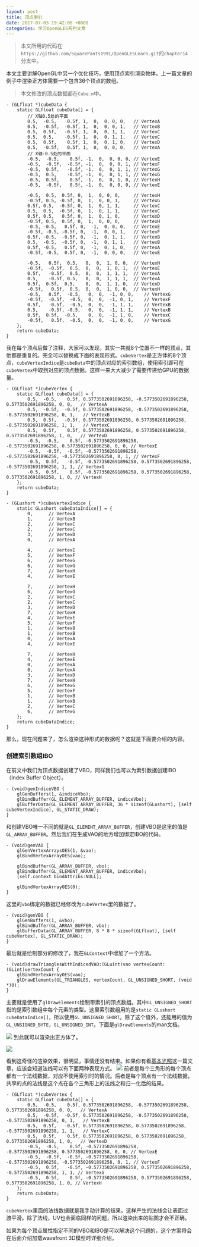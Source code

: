 ```yaml
---
layout: post
title: 顶点索引
date: 2017-07-03 19:42:08 +0800
categories: 学习OpenGLES系列文章
---
```


> 本文所用的代码在`https://github.com/SquarePants1991/OpenGLESLearn.git`的`chapter14`分支中。

本文主要讲解OpenGL中另一个优化技巧，使用顶点索引渲染物体。上一篇文章的例子中渲染正方体需要一个包含36个顶点的数组。
> 本文修改的顶点数据都在`Cube.m`中。

```
- (GLfloat *)cubeData {
    static GLfloat cubeData[] = {
        // X轴0.5处的平面
        0.5,  -0.5,    0.5f, 1,  0,  0, 0, 0,   // VertexA
        0.5,  -0.5f,  -0.5f, 1,  0,  0, 0, 1,   // VertexB
        0.5,  0.5f,   -0.5f, 1,  0,  0, 1, 1,   // VertexC
        0.5,  0.5,    -0.5f, 1,  0,  0, 1, 1,   // VertexC
        0.5,  0.5f,    0.5f, 1,  0,  0, 1, 0,   // VertexD
        0.5,  -0.5f,   0.5f, 1,  0,  0, 0, 0,   // VertexA
        // X轴-0.5处的平面
        -0.5,  -0.5,    0.5f, -1,  0,  0, 0, 0, // VertexE
        -0.5,  -0.5f,  -0.5f, -1,  0,  0, 0, 1, // VertexF
        -0.5,  0.5f,   -0.5f, -1,  0,  0, 1, 1, // VertexG
        -0.5,  0.5,    -0.5f, -1,  0,  0, 1, 1, // VertexG
        -0.5,  0.5f,    0.5f, -1,  0,  0, 1, 0, // VertexH
        -0.5,  -0.5f,   0.5f, -1,  0,  0, 0, 0, // VertexE
        
        -0.5,  0.5,  0.5f, 0,  1,  0, 0, 0,     // VertexH
        -0.5f, 0.5, -0.5f, 0,  1,  0, 0, 1,     // VertexG
        0.5f, 0.5,  -0.5f, 0,  1,  0, 1, 1,     // VertexC
        0.5,  0.5,  -0.5f, 0,  1,  0, 1, 1,     // VertexC
        0.5f, 0.5,   0.5f, 0,  1,  0, 1, 0,     // VertexD
        -0.5f, 0.5,  0.5f, 0,  1,  0, 0, 0,     // VertexH
        -0.5, -0.5,   0.5f, 0,  -1,  0, 0, 0,   // VertexE
        -0.5f, -0.5, -0.5f, 0,  -1,  0, 0, 1,   // VertexF
        0.5f, -0.5,  -0.5f, 0,  -1,  0, 1, 1,   // VertexB
        0.5,  -0.5,  -0.5f, 0,  -1,  0, 1, 1,   // VertexB
        0.5f, -0.5,   0.5f, 0,  -1,  0, 1, 0,   // VertexA
        -0.5f, -0.5,  0.5f, 0,  -1,  0, 0, 0,   // VertexE
        
        -0.5,   0.5f,  0.5,   0,  0,  1, 0, 0,  // VertexH
        -0.5f,  -0.5f,  0.5,  0,  0,  1, 0, 1,  // VertexE
        0.5f,   -0.5f,  0.5,  0,  0,  1, 1, 1,  // VertexA
        0.5,    -0.5f, 0.5,   0,  0,  1, 1, 1,  // VertexA
        0.5f,  0.5f,  0.5,    0,  0,  1, 1, 0,  // VertexD
        -0.5f,   0.5f,  0.5,  0,  0,  1, 0, 0,  // VertexH
        -0.5,   0.5f,  -0.5,   0,  0,  -1, 0, 0,    // VertexG
        -0.5f,  -0.5f,  -0.5,  0,  0,  -1, 0, 1,    // VertexF
        0.5f,   -0.5f,  -0.5,  0,  0,  -1, 1, 1,    // VertexB
        0.5,    -0.5f, -0.5,   0,  0,  -1, 1, 1,    // VertexB
        0.5f,  0.5f,  -0.5,    0,  0,  -1, 1, 0,    // VertexC
        -0.5f,   0.5f,  -0.5,  0,  0,  -1, 0, 0,    // VertexG
    };
    return cubeData;
}
```
我在每个顶点后做了注释，大家可以发现，其实一共就8个位置不一样的顶点，其他都是重复的。完全可以替换成下面的表现形式。`cubeVertex`是正方体的8个顶点，`cubeVertexIndice`是`cubeData`中的顶点对应的索引数组，使用索引即可在`cubeVertex`中取到对应的顶点数据。这样一来大大减少了需要传递给GPU的数据量。
```
- (GLfloat *)cubeVertex {
    static GLfloat cubeData[] = {
        0.5,  -0.5,    0.5f, 0.5773502691896258, -0.5773502691896258, 0.5773502691896258, 0, 0,   // VertexA
        0.5,  -0.5f,  -0.5f, 0.5773502691896258, -0.5773502691896258, -0.5773502691896258, 0, 1,   // VertexB
        0.5,  0.5f,   -0.5f, 0.5773502691896258, 0.5773502691896258, -0.5773502691896258, 1, 1,   // VertexC
        0.5,  0.5f,    0.5f, 0.5773502691896258, 0.5773502691896258, 0.5773502691896258, 1, 0,   // VertexD
        -0.5,  -0.5,    0.5f, -0.5773502691896258, -0.5773502691896258, 0.5773502691896258, 0, 0, // VertexE
        -0.5,  -0.5f,  -0.5f, -0.5773502691896258, -0.5773502691896258, -0.5773502691896258, 0, 1, // VertexF
        -0.5,  0.5f,   -0.5f, -0.5773502691896258, 0.5773502691896258, -0.5773502691896258, 1, 1, // VertexG
        -0.5,  0.5f,    0.5f, -0.5773502691896258, 0.5773502691896258, 0.5773502691896258, 1, 0, // VertexH
    };
    return cubeData;
}

- (GLushort *)cubeVertexIndice {
    static GLushort cubeDataIndice[] = {
        0,      // VertexA
        1,      // VertexB
        2,      // VertexC
        2,      // VertexC
        3,      // VertexD
        0,      // VertexA
        
        4,      // VertexE
        5,      // VertexF
        6,      // VertexG
        6,      // VertexG
        7,      // VertexH
        4,      // VertexE
        
        7,      // VertexH
        6,      // VertexG
        2,      // VertexC
        2,      // VertexC
        3,      // VertexD
        7,      // VertexH
        4,      // VertexE
        5,      // VertexF
        1,      // VertexB
        1,      // VertexB
        0,      // VertexA
        4,      // VertexE
        
        7,      // VertexH
        4,      // VertexE
        0,      // VertexA
        0,      // VertexA
        3,      // VertexD
        7,      // VertexH
        6,      // VertexG
        5,      // VertexF
        1,      // VertexB
        1,      // VertexB
        2,      // VertexC
        6,      // VertexG
    };
    return cubeDataIndice;
}
```
那么，现在问题来了，怎么渲染这种形式的数据呢？这就是下面要介绍的内容。

### 创建索引数组IBO
在前文中我们为顶点数据创建了VBO，同样我们也可以为索引数据创建IBO（Index Buffer Object）。
```
- (void)genIndiceVBO {
    glGenBuffers(1, &indiceVbo);
    glBindBuffer(GL_ELEMENT_ARRAY_BUFFER, indiceVbo);
    glBufferData(GL_ELEMENT_ARRAY_BUFFER, 36 * sizeof(GLushort), [self cubeVertexIndice], GL_STATIC_DRAW);
}
```
和创建VBO唯一不同的就是`GL_ELEMENT_ARRAY_BUFFER`，创建VBO是这里的值是`GL_ARRAY_BUFFER`。然后我们在生成VAO的地方增加绑定IBO的代码。
```
- (void)genVAO {
    glGenVertexArraysOES(1, &vao);
    glBindVertexArrayOES(vao);
    
    glBindBuffer(GL_ARRAY_BUFFER, vbo);
    glBindBuffer(GL_ELEMENT_ARRAY_BUFFER, indiceVbo);
    [self.context bindAttribs:NULL];
    
    glBindVertexArrayOES(0);
}
```
这里的`vbo`绑定的数据已经修改为`cubeVertex`里的数据了。
```
- (void)genVBO {
    glGenBuffers(1, &vbo);
    glBindBuffer(GL_ARRAY_BUFFER, vbo);
    glBufferData(GL_ARRAY_BUFFER, 8 * 8 * sizeof(GLfloat), [self cubeVertex], GL_STATIC_DRAW);
}
```
最后就是绘制部分的修改了，我在`GLContext`中增加了一个方法。
```
- (void)drawTrianglesWithIndicedVAO:(GLuint)vao vertexCount:(GLint)vertexCount {
    glBindVertexArrayOES(vao);
    glDrawElements(GL_TRIANGLES, vertexCount, GL_UNSIGNED_SHORT, (void *)0);
}
```
主要就是使用了`glDrawElements`绘制带索引的顶点数组。其中`GL_UNSIGNED_SHORT`指的是索引数组中每个元素的类型。这里索引数组用的是`static GLushort cubeDataIndice[]`，所以使用`GL_UNSIGNED_SHORT`。除了这个值外，还能用的值为`GL_UNSIGNED_BYTE`，`GL_UNSIGNED_INT`。下面是`glDrawElements`的man文档。

![](http://upload-images.jianshu.io/upload_images/2949750-e31d395f00c8e187.png?imageMogr2/auto-orient/strip%7CimageView2/2/w/1240)
到此就可以渲染出正方体了。

![](http://upload-images.jianshu.io/upload_images/2949750-0f219bfa58c3da3f.png?imageMogr2/auto-orient/strip%7CimageView2/2/w/1240)

看到这奇怪的渲染效果，很明显，事情还没有结束。如果你有看[基本光照](http://www.jianshu.com/p/9f41a7272c22)这一篇文章，应该会知道法线可以有下面两种表现方式。
![](http://upload-images.jianshu.io/upload_images/2949750-75c4ac10e81a6a41.png?imageMogr2/auto-orient/strip%7CimageView2/2)
前者是每个三角形的每个顶点都有一个法线数据，对应不使用索引时的情况。后者是每个顶点有一个法线数据，共享的点的法线是这个点在各个三角形上的法线之和归一化后的结果。
```
- (GLfloat *)cubeVertex {
    static GLfloat cubeData[] = {
        0.5,  -0.5,    0.5f, 0.5773502691896258, -0.5773502691896258, 0.5773502691896258, 0, 0,   // VertexA
        0.5,  -0.5f,  -0.5f, 0.5773502691896258, -0.5773502691896258, -0.5773502691896258, 0, 1,   // VertexB
        0.5,  0.5f,   -0.5f, 0.5773502691896258, 0.5773502691896258, -0.5773502691896258, 1, 1,   // VertexC
        0.5,  0.5f,    0.5f, 0.5773502691896258, 0.5773502691896258, 0.5773502691896258, 1, 0,   // VertexD
        -0.5,  -0.5,    0.5f, -0.5773502691896258, -0.5773502691896258, 0.5773502691896258, 0, 0, // VertexE
        -0.5,  -0.5f,  -0.5f, -0.5773502691896258, -0.5773502691896258, -0.5773502691896258, 0, 1, // VertexF
        -0.5,  0.5f,   -0.5f, -0.5773502691896258, 0.5773502691896258, -0.5773502691896258, 1, 1, // VertexG
        -0.5,  0.5f,    0.5f, -0.5773502691896258, 0.5773502691896258, 0.5773502691896258, 1, 0, // VertexH
    };
    return cubeData;
}
```
`cubeVertex`里面的法线数据就是我手动计算的结果。这样产生的法线会让表面过渡平滑。除了法线，UV也会面临同样的问题，所以渲染出来的贴图才会不正确。

如果为每个顶点属性指定不同的VBO和IBO是可以解决这个问题的，这个方案将会在后面介绍加载wavefront 3D模型时详细介绍。
